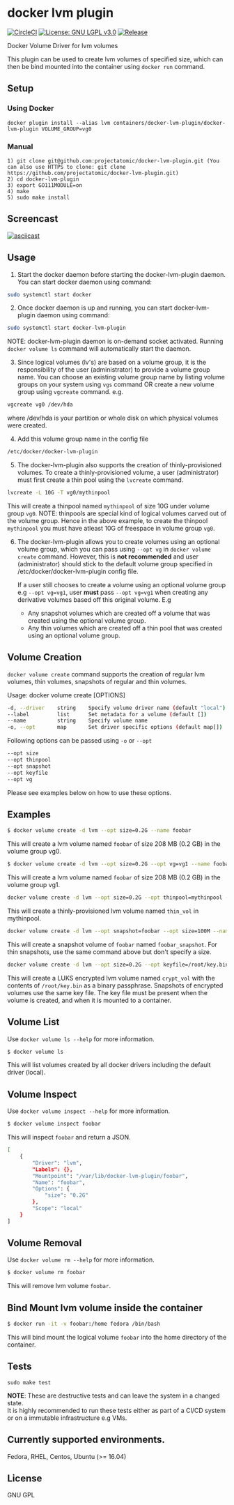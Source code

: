 # docker lvm plugin
[![CircleCI](https://circleci.com/gh/containers/docker-lvm-plugin/tree/master.svg?style=shield&circle-token=af715d8feae4c98aa240cfae4985a2bb0ee017bb)](https://circleci.com/gh/containers/docker-lvm-plugin/tree/master)
[![License: GNU LGPL v3.0](https://img.shields.io/badge/License-GPLv3-blue.svg)](https://github.com/containers/docker-lvm-plugin/blob/master/LICENSE)
[![Release](https://img.shields.io/badge/version-1.0-blue)](https://github.com/containers/docker-lvm-plugin/releases/tag/v1.0)

Docker Volume Driver for lvm volumes

This plugin can be used to create lvm volumes of specified size, which can
then be bind mounted into the container using `docker run` command.

## Setup
### Using Docker
    docker plugin install --alias lvm containers/docker-lvm-plugin/docker-lvm-plugin VOLUME_GROUP=vg0

### Manual
    1) git clone git@github.com:projectatomic/docker-lvm-plugin.git (You can also use HTTPS to clone: git clone https://github.com/projectatomic/docker-lvm-plugin.git)
    2) cd docker-lvm-plugin
    3) export GO111MODULE=on
    4) make
    5) sudo make install

## Screencast
[![asciicast](https://asciinema.org/a/248482.svg)](https://asciinema.org/a/248482)

## Usage

1) Start the docker daemon before starting the docker-lvm-plugin daemon.
   You can start docker daemon using command:
```bash
sudo systemctl start docker
```
2) Once docker daemon is up and running, you can start docker-lvm-plugin daemon
   using command:
```bash
sudo systemctl start docker-lvm-plugin
```
NOTE: docker-lvm-plugin daemon is on-demand socket activated. Running `docker volume ls` command
will automatically start the daemon.

3) Since logical volumes (lv's) are based on a volume group, it is the
   responsibility of the user (administrator) to provide a volume group name.
   You can choose an existing volume group name by listing volume groups on
   your system using `vgs` command OR create a new volume group using
   `vgcreate` command.
   e.g.
```bash
vgcreate vg0 /dev/hda
```
   where /dev/hda is your partition or whole disk on which physical volumes
   were created.

4) Add this volume group name in the config file
```bash
/etc/docker/docker-lvm-plugin
```

5) The docker-lvm-plugin also supports the creation of thinly-provisioned volumes. To create a thinly-provisioned volume, a user (administrator) must first create a thin pool using the `lvcreate` command.
```bash
lvcreate -L 10G -T vg0/mythinpool
```
This will create a thinpool named `mythinpool` of size 10G under volume group `vg0`.
NOTE: thinpools are special kind of logical volumes carved out of the volume group.
Hence in the above example, to create the thinpool `mythinpool` you must have atleast 10G of freespace in volume group `vg0`.

6) The docker-lvm-plugin allows you to create volumes using an optional volume group, which you can pass using `--opt vg` in `docker volume create` command. However, this is **not recommended** and user (administrator) should stick to the default volume group specified in /etc/docker/docker-lvm-plugin config file.

   If a user still chooses to create a volume using an optional volume group
   e.g `--opt vg=vg1`, user **must** pass `--opt vg=vg1` when creating any derivative volumes
   based off this original volume. E.g

   * Any snapshot volumes which are created off a volume that was created using the optional volume group.
   * Any thin volumes which are created off a thin pool that was created using an optional volume group.

## Volume Creation
`docker volume create` command supports the creation of regular lvm volumes, thin volumes, snapshots of regular and thin volumes.

Usage: docker volume create [OPTIONS]
```bash
-d, --driver    string    Specify volume driver name (default "local")
--label         list      Set metadata for a volume (default [])
--name          string    Specify volume name
-o, --opt       map       Set driver specific options (default map[])
```
Following options can be passed using `-o` or `--opt`
```bash
--opt size
--opt thinpool
--opt snapshot
--opt keyfile
--opt vg
```
Please see examples below on how to use these options.

## Examples
```bash
$ docker volume create -d lvm --opt size=0.2G --name foobar
```
This will create a lvm volume named `foobar` of size 208 MB (0.2 GB) in the
volume group vg0.
```bash
$ docker volume create -d lvm --opt size=0.2G --opt vg=vg1 --name foobar
```
This will create a lvm volume named `foobar` of size 208 MB (0.2 GB) in the
volume group vg1.
```bash
docker volume create -d lvm --opt size=0.2G --opt thinpool=mythinpool --name thin_vol
```
This will create a thinly-provisioned lvm volume named `thin_vol` in mythinpool.
```bash
docker volume create -d lvm --opt snapshot=foobar --opt size=100M --name foobar_snapshot
```
This will create a snapshot volume of `foobar` named `foobar_snapshot`. For thin snapshots, use the same command above but don't specify a size.
```bash
docker volume create -d lvm --opt size=0.2G --opt keyfile=/root/key.bin --name crypt_vol
```
This will create a LUKS encrypted lvm volume named `crypt_vol` with the contents of `/root/key.bin` as a binary passphrase. Snapshots of encrypted volumes use the same key file. The key file must be present when the volume is created, and when it is mounted to a container.

## Volume List
Use `docker volume ls --help` for more information.

``` bash
$ docker volume ls
```
This will list volumes created by all docker drivers including the default driver (local).

## Volume Inspect
Use `docker volume inspect --help` for more information.

``` bash
$ docker volume inspect foobar
```
This will inspect `foobar` and return a JSON.
```bash
[
    {
        "Driver": "lvm",
        "Labels": {},
        "Mountpoint": "/var/lib/docker-lvm-plugin/foobar",
        "Name": "foobar",
        "Options": {
            "size": "0.2G"
        },
        "Scope": "local"
    }
]
```

## Volume Removal
Use `docker volume rm --help` for more information.
```bash
$ docker volume rm foobar
```
This will remove lvm volume `foobar`.

## Bind Mount lvm volume inside the container

```bash
$ docker run -it -v foobar:/home fedora /bin/bash
```
This will bind mount the logical volume `foobar` into the home directory of the container.

## Tests
```
sudo make test
```
**NOTE**: These are destructive tests and can leave the system in a changed state.<br/>
It is highly recommended to run these tests either as part of a CI/CD system or on
a immutable infrastructure e.g VMs.

## Currently supported environments.
Fedora, RHEL, Centos, Ubuntu (>= 16.04)

## License
GNU GPL
